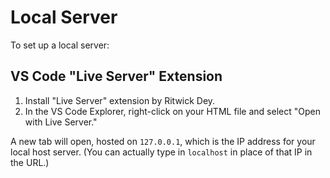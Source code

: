 # Local Server

To set up a local server:

## VS Code "Live Server" Extension

1. Install "Live Server" extension by Ritwick Dey.
2. In the VS Code Explorer, right-click on your HTML file and select "Open with Live Server."

A new tab will open, hosted on `127.0.0.1`, which is the IP address for your local host server.  (You can actually type in `localhost` in place of that IP in the URL.)